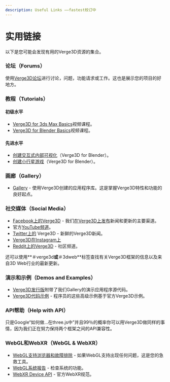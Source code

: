 ```yaml
---
description: Useful Links ——fastest校订中
---
```


# 实用链接

以下是您可能会发现有用的Verge3D资源的集合。  


### 论坛（Forums）

使用[Verge3D论坛](https://www.soft8soft.com/forums/)进行讨论，问题，功能请求或工作。这也是展示您的项目的好地方。

### 教程（Tutorials）

#### 初级水平

* [Verge3D for 3ds Max Basics](https://www.youtube.com/playlist?list=PLMnTV0uuRMhR2zhXxPqAD8G9wp_LNIXZc)视频课程。
* [Verge3D for Blender Basics](https://www.youtube.com/playlist?list=PLMnTV0uuRMhRn1QomhOqH4Rt_bSlDGXbP)视频课程。

#### 先进水平

* [创建交互式内部可视化](https://www.youtube.com/watch?v=U6aGboR_sHE)（Verge3D for Blender）。
* [创建小行星游戏](https://www.youtube.com/playlist?list=PLvH2ejcv0wjRA4K6pQ6mUZgLTueIGSMe2)（Verge3D for Blender）。

### 画廊（Gallery）

* [Gallery](https://www.soft8soft.com/gallery/) - 使用Verge3D创建的应用程序库。这是掌握Verge3D特性和功能的良好起点。

### 社交媒体（Social Media）

* [Facebook上的Verge3D](https://www.facebook.com/soft8soft/) - 我们[在Verge3D上发布](https://www.facebook.com/soft8soft/)新闻和更新的主要渠道。
* 官方[YouTube频道](https://www.youtube.com/channel/UCcZTsl1ciCnehDgES3WlTGw)。
* [Twitter上的](https://twitter.com/soft8soft/) Verge3D - 新鲜的Verge3D新闻。
* [Verge3D在Instagram上](https://www.instagram.com/soft8soft/)
* [Reddit上的Verge3D](https://www.reddit.com/r/verge3d/) - 社区频道。

还可以使用**＃verge3d**或**＃3dweb**标签查找有关Verge3D框架的信息以及来自3D Web行业的最新更新。

### 演示和示例（Demos and Examples）

* [Verge3D发行版](https://www.soft8soft.com/get-verge3d/)附带了我们Gallery的演示应用程序源代码。
* [Verge3D代码示例](https://cdn.soft8soft.com/demo/examples/index.html) - 程序员的这些高级示例基于官方Verge3D示例。

### API帮助（Help with API）

只是Google“如何做...在three.js中”并且99％的概率你可以用Verge3D做同样的事情，因为我们正在努力保持两个框架之间的API兼容性。

### WebGL和WebXR（WebGL & WebXR）

* [WebGL支持浏览器和故障排除](https://www.soft8soft.com/webgl-supported-browsers-and-troubleshooting/) - 如果WebGL支持出现任何问题，这是您的急救工具。
* [WebGL系统报告](https://www.soft8soft.com/webglreport/) - 检查系统的功能。
* [WebXR Device API](https://immersive-web.github.io/webxr/) - 官方WebXR规范。

